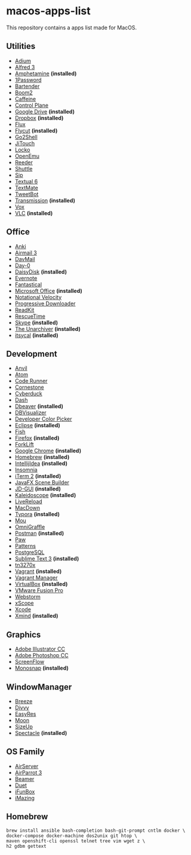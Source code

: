 # macos-apps-list

This repository contains a apps list made for MacOS.


## Utilities
* [Adium](https://adium.im/)
* [Alfred 3](http://www.alfredapp.com/)
* [Amphetamine](https://itunes.apple.com/us/app/amphetamine/id937984704?mt=12) **(installed)**
* [1Password](https://agilebits.com/onepassword)
* [Bartender](http://www.macbartender.com/)
* [Boom2](http://www.globaldelight.com/boom/)
* [Caffeine](http://lightheadsw.com/caffeine/)
* [Control Plane](http://www.controlplaneapp.com/)
* [Google Drive](https://www.google.com/drive/download/) **(installed)**
* [Dropbox](http://www.dropbox.com/) **(installed)**
* [Flux](https://justgetflux.com/)
* [Flycut](https://github.com/TermiT/Flycut) **(installed)**
* [Go2Shell](http://zipzapmac.com/go2shell)
* [JiTouch](https://www.jitouch.com/)
* [Locko](http://www.binarynights.com/)
* [OpenEmu](http://openemu.org/)
* [Reeder](http://reederapp.com/mac/)
* [Shuttle](http://fitztrev.github.io/shuttle/)
* [Sip](http://theolabrothers.com/sip/)
* [Textual 6](http://www.codeux.com/textual/)
* [TextMate](http://macromates.com/)
* [TweetBot](http://tapbots.com/tweetbot/mac/)
* [Transmission](https://www.transmissionbt.com/) **(installed)**
* [Vox](http://coppertino.com/)
* [VLC](http://www.videolan.org/vlc/) **(installed)**

## Office
* [Anki](http://ankisrs.net/)
* [Airmail 3](http://airmailapp.com/)
* [DavMail](http://davmail.sourceforge.net/)
* [Day-0](http://www.shauninman.com/archive/2011/10/20/day_o_mac_menu_bar_clock)
* [DaisyDisk](http://www.daisydiskapp.com/) **(installed)**
* [Evernote](https://evernote.com/evernote/)
* [Fantastical](https://flexibits.com/fantastical)
* [Microsoft Office](https://products.office.com/en/mac/microsoft-office-for-mac/) **(installed)**
* [Notational Velocity](http://notational.net/)
* [Progressive Downloader](http://www.macpsd.net/)
* [ReadKit](http://readkitapp.com/)
* [RescueTime](https://www.rescuetime.com/)
* [Skype](http://www.skype.com/) **(installed)**
* [The Unarchiver](http://unarchiver.c3.cx/) **(installed)**
* [itsycal](https://www.mowglii.com/itsycal/) **(installed)**

## Development
* [Anvil](http://anvilformac.com/)
* [Atom](https://atom.io/)
* [Code Runner](https://coderunnerapp.com/)
* [Cornestone](https://www.zennaware.com/cornerstone/index.php)
* [Cyberduck](https://cyberduck.io/)
* [Dash](http://kapeli.com/dash)
* [Dbeaver](http://dbeaver.jkiss.org/) **(installed)**
* [DBVisualizer](http://www.dbvis.com/)
* [Developer Color Picker](http://download.panic.com/picker/)
* [Eclipse](http://www.eclipse.org/) **(installed)**
* [Fish](http://fishshell.com/)
* [Firefox](https://www.mozilla.org/en-US/firefox) **(installed)**
* [ForkLift](http://www.binarynights.com/)
* [Google Chrome](http://www.google.com/chrome/) **(installed)**
* [Homebrew](http://brew.sh/) **(installed)**
* [IntellijIdea](https://www.jetbrains.com/idea) **(installed)**
* [Insomnia](https://insomnia.rest/)
* [iTerm 2](http://iterm2.com/) **(installed)**
* [JavaFX Scene Builder](http://www.oracle.com/technetwork/java/javase/downloads/index.html)
* [JD-GUI](http://jd.benow.ca/) **(installed)**
* [Kaleidoscope](http://www.kaleidoscopeapp.com/) **(installed)**
* [LiveReload](http://livereload.com/)
* [MacDown](http://macdown.uranusjr.com/)
* [Typora](https://typora.io/) **(installed)**
* [Mou](http://25.io/mou/)
* [OmniGraffle](https://www.omnigroup.com/omnigraffle)
* [Postman](https://www.getpostman.com/apps) **(installed)**
* [Paw](https://luckymarmot.com/paw)
* [Patterns](http://krillapps.com/)
* [PostgreSQL](http://postgresapp.com/)
* [Sublime Text 3](http://www.sublimetext.com/3) **(installed)**
* [tn3270x](http://www.brown.edu/cis/tn3270/)
* [Vagrant](https://www.vagrantup.com/) **(installed)**
* [Vagrant Manager](http://vagrantmanager.com/)
* [VirtualBox](https://www.virtualbox.org/) **(installed)**
* [VMware Fusion Pro](https://www.vmware.com/products/fusion-pro/)
* [Webstorm](https://www.jetbrains.com/webstorm/)
* [xScope](http://xscopeapp.com/)
* [Xcode](https://developer.apple.com/xcode/)
* [Xmind](https://www.xmind.net/) **(installed)**

## Graphics
* [Adobe Illustrator CC](http://www.adobe.com/products/illustrator.html)
* [Adobe Photoshop CC](http://www.adobe.com/products/photoshop.html)
* [ScreenFlow](http://www.telestream.net/screenflow/overview.htm)
* [Monosnap](https://www.monosnap.com/) **(installed)**

## WindowManager
* [Breeze](http://autumnapps.com/breeze/)
* [Divvy](http://mizage.com/divvy/)
* [EasyRes](http://easyresapp.com/)
* [Moon](http://manytricks.com/moom/)
* [SizeUp](http://www.irradiatedsoftware.com/sizeup/)
* [Spectacle](http://spectacleapp.com/) **(installed)**

## OS Family
* [AirServer](http://www.airserver.com/)
* [AirParrot 3](http://www.airsquirrels.com/airparrot/)
* [Beamer](http://beamer-app.com/)
* [Duet](http://www.duetdisplay.com/)
* [iFunBox](http://www.i-funbox.com/)
* [iMazing](http://imazing.com/)

## Homebrew
```
brew install ansible bash-completion bash-git-prompt cntlm docker \ 
docker-compose docker-machine dos2unix git htop \
maven openshift-cli openssl telnet tree vim wget z \ 
h2 gdbm gettext 
```
